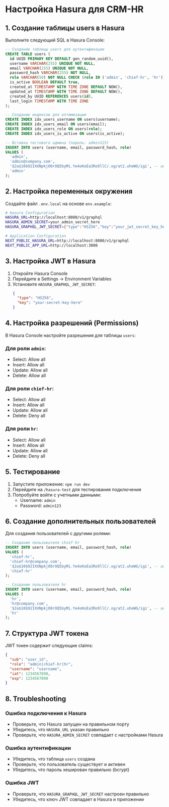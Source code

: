 # Настройка Hasura для CRM-HR

## 1. Создание таблицы users в Hasura

Выполните следующий SQL в Hasura Console:

```sql
-- Создание таблицы users для аутентификации
CREATE TABLE users (
  id UUID PRIMARY KEY DEFAULT gen_random_uuid(),
  username VARCHAR(255) UNIQUE NOT NULL,
  email VARCHAR(255) UNIQUE NOT NULL,
  password_hash VARCHAR(255) NOT NULL,
  role VARCHAR(50) NOT NULL CHECK (role IN ('admin', 'chief-hr', 'hr')),
  is_active BOOLEAN DEFAULT true,
  created_at TIMESTAMP WITH TIME ZONE DEFAULT NOW(),
  updated_at TIMESTAMP WITH TIME ZONE DEFAULT NOW(),
  created_by UUID REFERENCES users(id),
  last_login TIMESTAMP WITH TIME ZONE
);

-- Создание индексов для оптимизации
CREATE INDEX idx_users_username ON users(username);
CREATE INDEX idx_users_email ON users(email);
CREATE INDEX idx_users_role ON users(role);
CREATE INDEX idx_users_is_active ON users(is_active);

-- Вставка тестового админа (пароль: admin123)
INSERT INTO users (username, email, password_hash, role) 
VALUES (
  'admin', 
  'admin@company.com', 
  '$2a$10$92IXUNpkjO0rOQ5byMi.Ye4oKoEa3Ro9llC/.og/at2.uheWG/igi', -- admin123
  'admin'
);
```

## 2. Настройка переменных окружения

Создайте файл `.env.local` на основе `env.example`:

```bash
# Hasura Configuration
HASURA_URL=http://localhost:8080/v1/graphql
HASURA_ADMIN_SECRET=your_admin_secret_here
HASURA_GRAPHQL_JWT_SECRET={"type":"HS256","key":"your_jwt_secret_key_here"}

# Application Configuration
NEXT_PUBLIC_HASURA_URL=http://localhost:8080/v1/graphql
NEXT_PUBLIC_APP_URL=http://localhost:3000
```

## 3. Настройка JWT в Hasura

1. Откройте Hasura Console
2. Перейдите в Settings → Environment Variables
3. Установите `HASURA_GRAPHQL_JWT_SECRET`:
   ```json
   {
     "type": "HS256",
     "key": "your-secret-key-here"
   }
   ```

## 4. Настройка разрешений (Permissions)

В Hasura Console настройте разрешения для таблицы `users`:

### Для роли `admin`:
- Select: Allow all
- Insert: Allow all
- Update: Allow all
- Delete: Allow all

### Для роли `chief-hr`:
- Select: Allow all
- Insert: Allow all
- Update: Allow all
- Delete: Deny all

### Для роли `hr`:
- Select: Allow all
- Insert: Allow all
- Update: Allow all
- Delete: Deny all

## 5. Тестирование

1. Запустите приложение: `npm run dev`
2. Перейдите на `/hasura-test` для тестирования подключения
3. Попробуйте войти с учетными данными:
   - Username: `admin`
   - Password: `admin123`

## 6. Создание дополнительных пользователей

Для создания пользователей с другими ролями:

```sql
-- Создание пользователя chief-hr
INSERT INTO users (username, email, password_hash, role) 
VALUES (
  'chief-hr', 
  'chief-hr@company.com', 
  '$2a$10$92IXUNpkjO0rOQ5byMi.Ye4oKoEa3Ro9llC/.og/at2.uheWG/igi', -- admin123
  'chief-hr'
);

-- Создание пользователя hr
INSERT INTO users (username, email, password_hash, role) 
VALUES (
  'hr', 
  'hr@company.com', 
  '$2a$10$92IXUNpkjO0rOQ5byMi.Ye4oKoEa3Ro9llC/.og/at2.uheWG/igi', -- admin123
  'hr'
);
```

## 7. Структура JWT токена

JWT токен содержит следующие claims:
```json
{
  "sub": "user_id",
  "role": "admin|chief-hr|hr",
  "username": "username",
  "iat": 1234567890,
  "exp": 1234567890
}
```

## 8. Troubleshooting

### Ошибка подключения к Hasura
- Проверьте, что Hasura запущен на правильном порту
- Убедитесь, что `HASURA_URL` указан правильно
- Проверьте, что `HASURA_ADMIN_SECRET` совпадает с настройками Hasura

### Ошибка аутентификации
- Убедитесь, что таблица `users` создана
- Проверьте, что пользователь существует и активен
- Убедитесь, что пароль хеширован правильно (bcrypt)

### Ошибка JWT
- Проверьте, что `HASURA_GRAPHQL_JWT_SECRET` настроен правильно
- Убедитесь, что ключ JWT совпадает в Hasura и приложении
